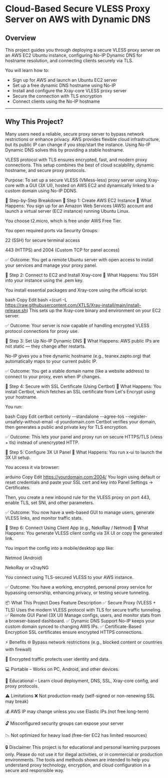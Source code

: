 # Cloud-Based Secure VLESS Proxy Server on AWS with Dynamic DNS

## Overview  
This project guides you through deploying a secure VLESS proxy server on an AWS EC2 Ubuntu instance, configuring No-IP Dynamic DNS for hostname resolution, and connecting clients securely via TLS.

You will learn how to:

- Sign up for AWS and launch an Ubuntu EC2 server  
- Set up a free dynamic DNS hostname using No-IP  
- Install and configure the Xray-core VLESS proxy server  
- Secure the connection with TLS encryption  
- Connect clients using the No-IP hostname  

---

## Why This Project?

Many users need a reliable, secure proxy server to bypass network restrictions or enhance privacy. AWS provides flexible cloud infrastructure, but its public IP can change if you stop/start the instance. Using No-IP Dynamic DNS solves this by providing a stable hostname.

VLESS protocol with TLS ensures encrypted, fast, and modern proxy connections. This setup combines the best of cloud scalability, dynamic hostname, and secure proxy protocols.

Purpose: To set up a secure VLESS (VMess-less) proxy server using Xray-core with a GUI (3X UI), hosted on AWS EC2 and dynamically linked to a custom domain using No-IP DDNS.

🔧 Step-by-Step Breakdown
🔹 Step 1: Create AWS EC2 Instance
🧠 What Happens:
You sign up for an Amazon Web Services (AWS) account and launch a virtual server (EC2 instance) running Ubuntu Linux.

You choose t2.micro, which is free under AWS Free Tier.

You open required ports via Security Groups:

22 (SSH) for secure terminal access

443 (HTTPS) and 2004 (Custom TCP for panel access)

✅ Outcome:
You get a remote Ubuntu server with open access to install your services and manage your proxy panel.

🔹 Step 2: Connect to EC2 and Install Xray-core
🧠 What Happens:
You SSH into your instance using the .pem key.

You install essential packages and Xray-core using the official script:

bash
Copy
Edit
bash <(curl -L https://raw.githubusercontent.com/XTLS/Xray-install/main/install-release.sh)
This sets up the Xray-core binary and environment on your EC2 server.

✅ Outcome:
Your server is now capable of handling encrypted VLESS protocol connections for proxy use.

🔹 Step 3: Set Up No-IP Dynamic DNS
🧠 What Happens:
AWS public IPs are not static — they change after restarts.

No-IP gives you a free dynamic hostname (e.g., teanex.zapto.org) that automatically maps to your current public IP.

✅ Outcome:
You get a stable domain name (like a website address) to connect to your proxy, even when IP changes.

🔹 Step 4: Secure with SSL Certificate (Using Certbot)
🧠 What Happens:
You install Certbot, which fetches an SSL certificate from Let's Encrypt using your hostname.

You run:

bash
Copy
Edit
certbot certonly --standalone --agree-tos --register-unsafely-without-email -d yourdomain.com
Certbot verifies your domain, then generates a public and private key for TLS encryption.

✅ Outcome:
This lets your panel and proxy run on secure HTTPS/TLS (vless + tls) instead of unencrypted HTTP.

🔹 Step 5: Configure 3X UI Panel
🧠 What Happens:
You run x-ui to launch the 3X UI setup.

You access it via browser:

arduino
Copy
Edit
https://yourdomain.com:2004/
You login using default or reset credentials and paste your SSL cert and key into Panel Settings → Certificates.

Then, you create a new inbound rule for the VLESS proxy on port 443, enable TLS, set SNI, and other parameters.

✅ Outcome:
You now have a web-based GUI to manage users, generate VLESS links, and monitor traffic stats.

🔹 Step 6: Connect Using Client App (e.g., NekoRay / Netmod)
🧠 What Happens:
You generate VLESS client config via 3X UI or copy the generated link.

You import the config into a mobile/desktop app like:

Netmod (Android)

NekoRay or v2rayNG

You connect using TLS-secured VLESS to your AWS instance.

✅ Outcome:
You have a working, encrypted, personal proxy service for bypassing censorship, enhancing privacy, or testing secure tunneling.

📦 What This Project Does
Feature	Description
✅ Secure Proxy (VLESS + TLS)	Uses the modern VLESS protocol with TLS for secure traffic tunneling.
✅ Remote GUI Panel (3X UI)	Manage configs, users, and monitor stats from a browser-based dashboard.
✅ Dynamic DNS Support	No-IP keeps your custom domain synced to changing AWS IPs.
✅ Certificate-Based Encryption	SSL certificates ensure encrypted HTTPS connections.

⚡ Benefits
🌐 Bypass network restrictions (e.g., blocked content or countries with firewall)

🔐 Encrypted traffic protects user identity and data.

💻 Portable – Works on PC, Android, and other devices.

🧪 Educational – Learn cloud deployment, DNS, SSL, Xray-core config, and proxy protocols.

⚠️ Limitations
❌ Not production-ready (self-signed or non-renewing SSL may break)

💰 AWS IP may change unless you use Elastic IPs (not free long-term)

🔓 Misconfigured security groups can expose your server

📉 Not optimized for heavy load (free-tier EC2 has limited resources)

🔒 Disclaimer
This project is for educational and personal learning purposes only.
Please do not use it for illegal activities, or in commercial or production environments.
The tools and methods shown are intended to help you understand proxy technology, encryption, and cloud configuration in a secure and responsible way.


